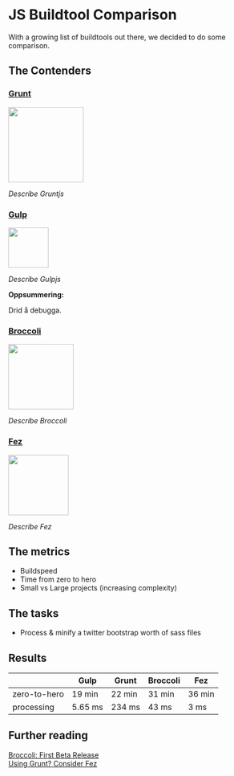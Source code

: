 # JS Buildtool Comparison

With a growing list of buildtools out there, we decided to do some comparison.

## The Contenders

### [Grunt](http://gruntjs.com/)

<img src="http://gruntjs.com/img/grunt-logo.png" width="150" />

*Describe Gruntjs*

### [Gulp](http://gulpjs.com/)

<img src="https://raw2.github.com/gulpjs/artwork/master/gulp.png" width="80" />

*Describe Gulpjs*

**Oppsummering:**  

Drid å debugga.

### [Broccoli](https://github.com/joliss/broccoli)

<img src="http://www.asbjornenge.com/cdn/images/broccoli.png" width="130" />

*Describe Broccoli*

### [Fez](http://fez.github.io/)

<img src="http://fez.github.io/fez.png" width="120" />

*Describe Fez*

## The metrics

* Buildspeed
* Time from zero to hero
* Small vs Large projects (increasing complexity)

## The tasks

* Process & minify a twitter bootstrap worth of sass files

## Results

|              | Gulp    | Grunt   | Broccoli  | Fez    |
|------------- | ------- | ------- | --------  | ------ |
| zero-to-hero | 19 min  | 22 min  | 31 min    | 36 min |
| processing   | 5.65 ms | 234 ms  | 43 ms     | 3 ms   |

## Further reading

[Broccoli: First Beta Release](http://www.solitr.com/blog/2014/02/broccoli-first-release/index.html)  
[Using Grunt? Consider Fez](http://flippinawesome.org/2014/02/24/using-grunt-consider-fez/)
